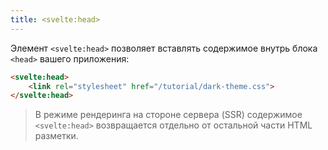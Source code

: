 ```yaml
---
title: <svelte:head>
---
```


Элемент `<svelte:head>` позволяет вставлять содержимое внутрь блока `<head>` вашего приложения:

```html
<svelte:head>
	<link rel="stylesheet" href="/tutorial/dark-theme.css">
</svelte:head>
```


> В режиме рендеринга на стороне сервера (SSR) содержимое `<svelte:head>` возвращается отдельно от остальной части HTML разметки.